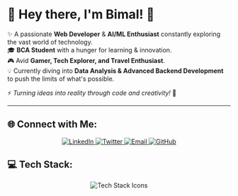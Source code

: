 
# 🚀 Hey there, I'm Bimal! 👋

✨ A passionate **Web Developer** & **AI/ML Enthusiast** constantly exploring the vast world of technology.  
🎓 **BCA Student** with a hunger for learning & innovation.  
🎮 Avid **Gamer, Tech Explorer, and Travel Enthusiast**.  
💡 Currently diving into **Data Analysis & Advanced Backend Development** to push the limits of what's possible.  

⚡ *Turning ideas into reality through code and creativity!* 🚀

---

## 🌐 Connect with Me:
<p align="center">
  <a href="https://linkedin.com/in/bimal-chalise-52a114339" target="_blank">
    <img src="https://img.shields.io/badge/LinkedIn-0077B5?style=for-the-badge&logo=linkedin&logoColor=white" alt="LinkedIn"/>
  </a>
  <a href="https://x.com/BiMalxMe" target="_blank">
    <img src="https://img.shields.io/badge/Twitter-1DA1F2?style=for-the-badge&logo=twitter&logoColor=white" alt="Twitter"/>
  </a>
  <a href="mailto:journeyxbimal@gmail.com" target="_blank">
    <img src="https://img.shields.io/badge/Email-D14836?style=for-the-badge&logo=gmail&logoColor=white" alt="Email"/>
  </a>
  <a href="https://github.com/BiMalxMe" target="_blank">
    <img src="https://img.shields.io/badge/GitHub-181717?style=for-the-badge&logo=github&logoColor=white" alt="GitHub"/>
  </a>
</p>

## 💻 Tech Stack:
<p align="center">
  <img src="https://skillicons.dev/icons?i=c,js,python,ts,powershell,react,nextjs,nodejs,express,mongodb,postgres,docker,fastapi,prisma,numpy,pandas,matplotlib&theme=dark" alt="Tech Stack Icons"/>
</p>





<!-- Proudly created By Mr Bimal Chalise  -->
